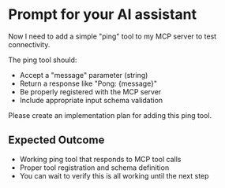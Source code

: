 # Prompt for your AI assistant

Now I need to add a simple "ping" tool to my MCP server to test connectivity.

The ping tool should:

- Accept a "message" parameter (string)
- Return a response like "Pong: {message}" 
- Be properly registered with the MCP server
- Include appropriate input schema validation

Please create an implementation plan for adding this ping tool.

## Expected Outcome

- Working ping tool that responds to MCP tool calls
- Proper tool registration and schema definition
- You can wait to verify this is all working until the next step
